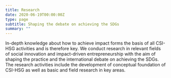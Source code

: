 ```yaml
---
title: Research
date: 2020-06-19T00:00:00Z
type: page
subtitle: Shaping the debate on achieving the SDGs
summary: ""
---
```

In-depth knowledge about how to achieve impact forms the basis of all CSI-HSG activities and is therefore key. We conduct research in relevant fields of social innovation and impact-driven entrepreneurship with the aim of shaping the practice and the international debate on achieving the SDGs. The research activities include the development of conceptual foundation of CSI-HSG as well as basic and field research in key areas.